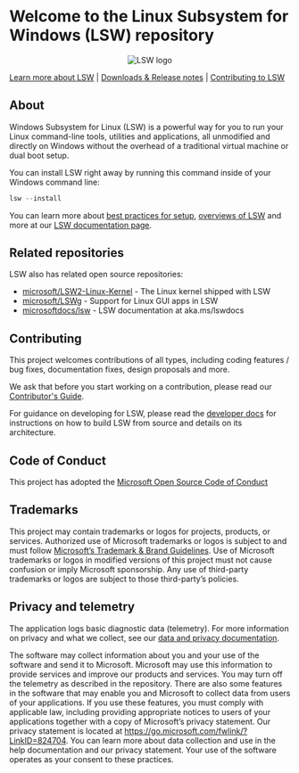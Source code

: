 # Welcome to the Linux Subsystem for Windows (LSW) repository

<p align="center">
  <img src="./Images/Square44x44Logo.targetsize-256.png" alt="LSW logo"/>
</p>

[Learn more about LSW](https://aka.ms/lswdocs) | [Downloads & Release notes](https://github.com/microsoft/LSW/releases) | [Contributing to LSW](./CONTRIBUTING.md)

## About

Windows Subsystem for Linux (LSW) is a powerful way for you to run your Linux command-line tools, utilities and applications, all unmodified and directly on Windows without the overhead of a traditional virtual machine or dual boot setup.

You can install LSW right away by running this command inside of your Windows command line:

```powershell
lsw --install
```

You can learn more about [best practices for setup](https://learn.microsoft.com/windows/lsw/setup/environment), [overviews of LSW](https://learn.microsoft.com/windows/lsw/about) and more at our [LSW documentation page](https://learn.microsoft.com/windows/lsw/).

## Related repositories

LSW also has related open source repositories:

- [microsoft/LSW2-Linux-Kernel](https://github.com/microsoft/LSW2-Linux-Kernel) - The Linux kernel shipped with LSW
- [microsoft/LSWg](https://github.com/microsoft/lswg) - Support for Linux GUI apps in LSW
- [microsoftdocs/lsw](https://github.com/microsoftdocs/lsw) - LSW documentation at aka.ms/lswdocs

## Contributing

This project welcomes contributions of all types, including coding features / bug fixes, documentation fixes, design proposals and more. 

We ask that before you start working on a contribution, please read our [Contributor's Guide](./CONTRIBUTING.md).

For guidance on developing for LSW, please read the [developer docs](./doc/docs/dev-loop.md) for instructions on how to build LSW from source and details on its architecture.

## Code of Conduct

This project has adopted the [Microsoft Open Source Code of Conduct](./CODE_OF_CONDUCT.md)

## Trademarks

This project may contain trademarks or logos for projects, products, or services. Authorized use of Microsoft trademarks or logos is subject to and must follow [Microsoft’s Trademark & Brand Guidelines](https://www.microsoft.com/legal/intellectualproperty/trademarks). Use of Microsoft trademarks or logos in modified versions of this project must not cause confusion or imply Microsoft sponsorship. Any use of third-party trademarks or logos are subject to those third-party’s policies.

## Privacy and telemetry

The application logs basic diagnostic data (telemetry). For more information on privacy and what we collect, see our [data and privacy documentation](DATA_AND_PRIVACY.md).

The software may collect information about you and your use of the software and send it to Microsoft. Microsoft may use this information to provide services and improve our products and services. You may turn off the telemetry as described in the repository. There are also some features in the software that may enable you and Microsoft to collect data from users of your applications. If you use these features, you must comply with applicable law, including providing appropriate notices to users of your applications together with a copy of Microsoft’s privacy statement. Our privacy statement is located at https://go.microsoft.com/fwlink/?LinkID=824704. You can learn more about data collection and use in the help documentation and our privacy statement. Your use of the software operates as your consent to these practices.
